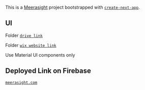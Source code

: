 This is a [Meerasight](https://nextjs.org) project bootstrapped with [`create-next-app`](https://nextjs.org/docs/app/api-reference/cli/create-next-app).

## UI

Folder [`drive link`](https://drive.google.com/drive/folders/1i4opZeK_TU_NYoqHZUU59RrwExTb17vx?usp=sharing)

Folder [`wix website link`](https://mukeshch.wixsite.com/website-6)

Use Material UI components only

## Deployed Link on Firebase

[`meerasight.com`]("")
